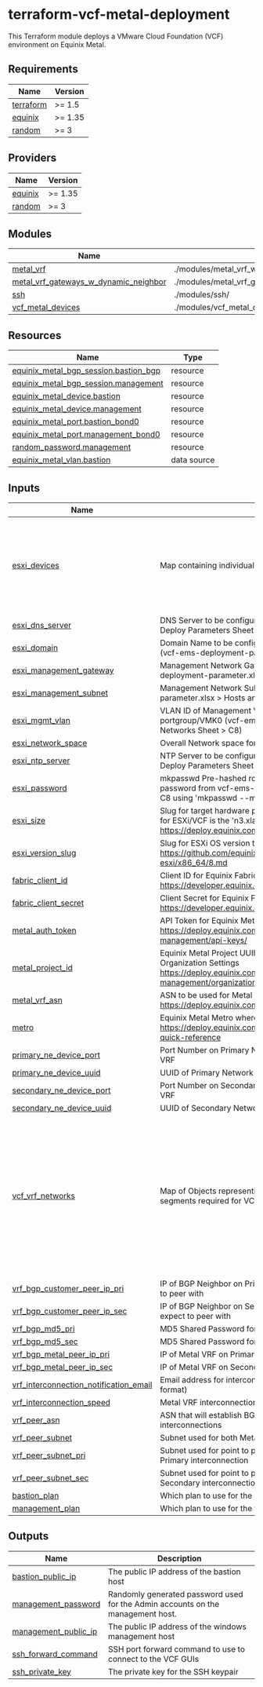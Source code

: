 # terraform-vcf-metal-deployment

This Terraform module deploys a VMware Cloud Foundation (VCF) environment on Equinix Metal.

<!-- BEGIN_TF_DOCS -->
## Requirements

| Name | Version |
|------|---------|
| <a name="requirement_terraform"></a> [terraform](#requirement\_terraform) | >= 1.5 |
| <a name="requirement_equinix"></a> [equinix](#requirement\_equinix) | >= 1.35 |
| <a name="requirement_random"></a> [random](#requirement\_random) | >= 3 |

## Providers

| Name | Version |
|------|---------|
| <a name="provider_equinix"></a> [equinix](#provider\_equinix) | >= 1.35 |
| <a name="provider_random"></a> [random](#provider\_random) | >= 3 |

## Modules

| Name | Source | Version |
|------|--------|---------|
| <a name="module_metal_vrf"></a> [metal\_vrf](#module\_metal\_vrf) | ./modules/metal_vrf_w_interconnection_to_network_edge | n/a |
| <a name="module_metal_vrf_gateways_w_dynamic_neighbor"></a> [metal\_vrf\_gateways\_w\_dynamic\_neighbor](#module\_metal\_vrf\_gateways\_w\_dynamic\_neighbor) | ./modules/metal_vrf_gateway_w_dynamic_neighbor | n/a |
| <a name="module_ssh"></a> [ssh](#module\_ssh) | ./modules/ssh/ | n/a |
| <a name="module_vcf_metal_devices"></a> [vcf\_metal\_devices](#module\_vcf\_metal\_devices) | ./modules/vcf_metal_device | n/a |

## Resources

| Name | Type |
|------|------|
| [equinix_metal_bgp_session.bastion_bgp](https://registry.terraform.io/providers/equinix/equinix/latest/docs/resources/metal_bgp_session) | resource |
| [equinix_metal_bgp_session.management](https://registry.terraform.io/providers/equinix/equinix/latest/docs/resources/metal_bgp_session) | resource |
| [equinix_metal_device.bastion](https://registry.terraform.io/providers/equinix/equinix/latest/docs/resources/metal_device) | resource |
| [equinix_metal_device.management](https://registry.terraform.io/providers/equinix/equinix/latest/docs/resources/metal_device) | resource |
| [equinix_metal_port.bastion_bond0](https://registry.terraform.io/providers/equinix/equinix/latest/docs/resources/metal_port) | resource |
| [equinix_metal_port.management_bond0](https://registry.terraform.io/providers/equinix/equinix/latest/docs/resources/metal_port) | resource |
| [random_password.management](https://registry.terraform.io/providers/hashicorp/random/latest/docs/resources/password) | resource |
| [equinix_metal_vlan.bastion](https://registry.terraform.io/providers/equinix/equinix/latest/docs/data-sources/metal_vlan) | data source |

## Inputs

| Name | Description | Type | Default | Required |
|------|-------------|------|---------|:--------:|
| <a name="input_esxi_devices"></a> [esxi\_devices](#input\_esxi\_devices) | Map containing individual ESXi device details for each Metal Instance | <pre>map(object({<br>    name           = string # Short form hostname of system (vcf-ems-deployment-parameter.xlsx > Hosts and Networks Sheet > I6:L6)<br>    mgmt_ip        = string # Management Network IP address for VMK0 (vcf-ems-deployment-parameter.xlsx > Hosts and Networks Sheet > I7:L7)<br>    reservation_id = string # Hardware reservation IDs to use for the VCF nodes. Each item can be a reservation UUID or `next-available`.<br>  }))</pre> | n/a | yes |
| <a name="input_esxi_dns_server"></a> [esxi\_dns\_server](#input\_esxi\_dns\_server) | DNS Server to be configured in ESXi (vcf-ems-deployment-parameter.xlsx > Deploy Parameters Sheet > F6:G6) | `string` | n/a | yes |
| <a name="input_esxi_domain"></a> [esxi\_domain](#input\_esxi\_domain) | Domain Name to be configured in ESXi FQDN along with name in Map above (vcf-ems-deployment-parameter.xlsx > Deploy Parameters Sheet > J6:K6) | `string` | n/a | yes |
| <a name="input_esxi_management_gateway"></a> [esxi\_management\_gateway](#input\_esxi\_management\_gateway) | Management Network Gateway for ESXi default TCP/IP Stack (vcf-ems-deployment-parameter.xlsx > Hosts and Networks Sheet > F8) | `string` | n/a | yes |
| <a name="input_esxi_management_subnet"></a> [esxi\_management\_subnet](#input\_esxi\_management\_subnet) | Management Network Subnet Mask for VMK0 (vcf-ems-deployment-parameter.xlsx > Hosts and Networks Sheet > E8) | `string` | n/a | yes |
| <a name="input_esxi_mgmt_vlan"></a> [esxi\_mgmt\_vlan](#input\_esxi\_mgmt\_vlan) | VLAN ID of Management VLAN for ESXi Management Network portgroup/VMK0 (vcf-ems-deployment-parameter.xlsx > Hosts and Networks Sheet > C8) | `string` | n/a | yes |
| <a name="input_esxi_network_space"></a> [esxi\_network\_space](#input\_esxi\_network\_space) | Overall Network space for the VCF project | `string` | n/a | yes |
| <a name="input_esxi_ntp_server"></a> [esxi\_ntp\_server](#input\_esxi\_ntp\_server) | NTP Server to be configured in ESXi (vcf-ems-deployment-parameter.xlsx > Deploy Parameters Sheet > F8:G8) | `string` | n/a | yes |
| <a name="input_esxi_password"></a> [esxi\_password](#input\_esxi\_password) | mkpasswd Pre-hashed root password to be set for ESXi instances (Hash the password from vcf-ems-deployment-parameter.xlsx > Credentials Sheet > C8 using 'mkpasswd --method=SHA-512' from Linux whois package) | `string` | n/a | yes |
| <a name="input_esxi_size"></a> [esxi\_size](#input\_esxi\_size) | Slug for target hardware plan type. The only officially supported server plan for ESXi/VCF is the 'n3.xlarge.opt-m4s2' <https://deploy.equinix.com/product/servers/n3-xlarge-opt-m4s2/> | `string` | n/a | yes |
| <a name="input_esxi_version_slug"></a> [esxi\_version\_slug](#input\_esxi\_version\_slug) | Slug for ESXi OS version to be deployed on Metal Instances <https://github.com/equinixmetal-images/changelog/blob/main/vmware-esxi/x86_64/8.md> | `string` | n/a | yes |
| <a name="input_fabric_client_id"></a> [fabric\_client\_id](#input\_fabric\_client\_id) | Client ID for Equinix Fabric API interaction <https://developer.equinix.com/docs?page=/dev-docs/fabric/overview> | `string` | n/a | yes |
| <a name="input_fabric_client_secret"></a> [fabric\_client\_secret](#input\_fabric\_client\_secret) | Client Secret for Equinix Fabric API interaction <https://developer.equinix.com/docs?page=/dev-docs/fabric/overview> | `string` | n/a | yes |
| <a name="input_metal_auth_token"></a> [metal\_auth\_token](#input\_metal\_auth\_token) | API Token for Equinix Metal API interaction <https://deploy.equinix.com/developers/docs/metal/identity-access-management/api-keys/> | `string` | n/a | yes |
| <a name="input_metal_project_id"></a> [metal\_project\_id](#input\_metal\_project\_id) | Equinix Metal Project UUID, can be found in the General Tab of the Organization Settings <https://deploy.equinix.com/developers/docs/metal/identity-access-management/organizations/#organization-settings-and-roles> | `string` | n/a | yes |
| <a name="input_metal_vrf_asn"></a> [metal\_vrf\_asn](#input\_metal\_vrf\_asn) | ASN to be used for Metal VRF <https://deploy.equinix.com/developers/docs/metal/networking/vrf/> | `string` | n/a | yes |
| <a name="input_metro"></a> [metro](#input\_metro) | Equinix Metal Metro where Metal resources are going to be deployed <https://deploy.equinix.com/developers/docs/metal/locations/metros/#metros-quick-reference> | `string` | n/a | yes |
| <a name="input_primary_ne_device_port"></a> [primary\_ne\_device\_port](#input\_primary\_ne\_device\_port) | Port Number on Primary Network Edge Device for interconnection to Metal VRF | `number` | n/a | yes |
| <a name="input_primary_ne_device_uuid"></a> [primary\_ne\_device\_uuid](#input\_primary\_ne\_device\_uuid) | UUID of Primary Network Edge Device for interconenction to Metal VRF | `string` | n/a | yes |
| <a name="input_secondary_ne_device_port"></a> [secondary\_ne\_device\_port](#input\_secondary\_ne\_device\_port) | Port Number on Secondary Network Edge Device for interconnection to Metal VRF | `number` | n/a | yes |
| <a name="input_secondary_ne_device_uuid"></a> [secondary\_ne\_device\_uuid](#input\_secondary\_ne\_device\_uuid) | UUID of Secondary Network Edge Device for interconenction to Metal VRF | `string` | n/a | yes |
| <a name="input_vcf_vrf_networks"></a> [vcf\_vrf\_networks](#input\_vcf\_vrf\_networks) | Map of Objects representing configuration specifics for various network segments required for VCF Management and Underlay Networking | <pre>map(object({<br>    vlan_id        = string                # (vcf-ems-deployment-parameter.xlsx > Hosts and Networks Sheet > C7:C10) 802.1q VLAN number<br>    vlan_name      = string                # (vcf-ems-deployment-parameter.xlsx > Hosts and Networks Sheet > D7:D10) Preferred Description of Metal VLAN<br>    subnet         = string                # (vcf-ems-deployment-parameter.xlsx > Hosts and Networks Sheet > E7:E10) CIDR Subnet to be used within this Metal VLAN<br>    enable_dyn_nei = optional(bool, false) # Whether or not to configure BGP Dynamic Neighbor functionality on the gateway, only use for NSX-t Edge uplink VLANs if NSX-t will peer with Metal VRF<br>    dyn_nei_range  = optional(string, "")  # CIDR Range of IPs that the Metal VRF should expect BGP Peering from<br>    dyn_nei_asn    = optional(string, "")  # ASN that the Metal VRF should expect BGP Peering from<br>  }))</pre> | n/a | yes |
| <a name="input_vrf_bgp_customer_peer_ip_pri"></a> [vrf\_bgp\_customer\_peer\_ip\_pri](#input\_vrf\_bgp\_customer\_peer\_ip\_pri) | IP of BGP Neighbor on Primary Interconnection that Metal VRF should expect to peer with | `string` | n/a | yes |
| <a name="input_vrf_bgp_customer_peer_ip_sec"></a> [vrf\_bgp\_customer\_peer\_ip\_sec](#input\_vrf\_bgp\_customer\_peer\_ip\_sec) | IP of BGP Neighbor on Secondary Interconnection that Metal VRF should expect to peer with | `string` | n/a | yes |
| <a name="input_vrf_bgp_md5_pri"></a> [vrf\_bgp\_md5\_pri](#input\_vrf\_bgp\_md5\_pri) | MD5 Shared Password for BGP session authentication | `string` | n/a | yes |
| <a name="input_vrf_bgp_md5_sec"></a> [vrf\_bgp\_md5\_sec](#input\_vrf\_bgp\_md5\_sec) | MD5 Shared Password for BGP session authentication | `string` | n/a | yes |
| <a name="input_vrf_bgp_metal_peer_ip_pri"></a> [vrf\_bgp\_metal\_peer\_ip\_pri](#input\_vrf\_bgp\_metal\_peer\_ip\_pri) | IP of Metal VRF on Primary Interconnection for peering with BGP Neighbor | `string` | n/a | yes |
| <a name="input_vrf_bgp_metal_peer_ip_sec"></a> [vrf\_bgp\_metal\_peer\_ip\_sec](#input\_vrf\_bgp\_metal\_peer\_ip\_sec) | IP of Metal VRF on Secondary Interconnection for peering with BGP Neighbor | `string` | n/a | yes |
| <a name="input_vrf_interconnection_notification_email"></a> [vrf\_interconnection\_notification\_email](#input\_vrf\_interconnection\_notification\_email) | Email address for interconnection notifications (must be valid email address format) | `string` | n/a | yes |
| <a name="input_vrf_interconnection_speed"></a> [vrf\_interconnection\_speed](#input\_vrf\_interconnection\_speed) | Metal VRF interconnection speed | `number` | n/a | yes |
| <a name="input_vrf_peer_asn"></a> [vrf\_peer\_asn](#input\_vrf\_peer\_asn) | ASN that will establish BGP Peering with the Metal VRF across the interconnections | `string` | n/a | yes |
| <a name="input_vrf_peer_subnet"></a> [vrf\_peer\_subnet](#input\_vrf\_peer\_subnet) | Subnet used for both Metal VRF interconnections (/29 or larger) | `string` | n/a | yes |
| <a name="input_vrf_peer_subnet_pri"></a> [vrf\_peer\_subnet\_pri](#input\_vrf\_peer\_subnet\_pri) | Subnet used for point to point Metal VRF BGP Neighbor connection across the Primary interconnection | `string` | n/a | yes |
| <a name="input_vrf_peer_subnet_sec"></a> [vrf\_peer\_subnet\_sec](#input\_vrf\_peer\_subnet\_sec) | Subnet used for point to point Metal VRF BGP Neighbor connection across the Secondary interconnection | `string` | n/a | yes |
| <a name="input_bastion_plan"></a> [bastion\_plan](#input\_bastion\_plan) | Which plan to use for the ubuntu based bastion host. | `string` | `"m3.small.x86"` | no |
| <a name="input_management_plan"></a> [management\_plan](#input\_management\_plan) | Which plan to use for the windows management host. | `string` | `"m3.small.x86"` | no |

## Outputs

| Name | Description |
|------|-------------|
| <a name="output_bastion_public_ip"></a> [bastion\_public\_ip](#output\_bastion\_public\_ip) | The public IP address of the bastion host |
| <a name="output_management_password"></a> [management\_password](#output\_management\_password) | Randomly generated password used for the Admin accounts on the management host. |
| <a name="output_management_public_ip"></a> [management\_public\_ip](#output\_management\_public\_ip) | The public IP address of the windows management host |
| <a name="output_ssh_forward_command"></a> [ssh\_forward\_command](#output\_ssh\_forward\_command) | SSH port forward command to use to connect to the VCF GUIs |
| <a name="output_ssh_private_key"></a> [ssh\_private\_key](#output\_ssh\_private\_key) | The private key for the SSH keypair |
<!-- END_TF_DOCS -->
